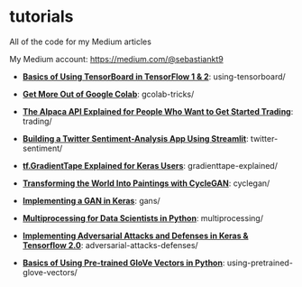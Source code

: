 # tutorials
All of the code for my Medium articles

My Medium account: https://medium.com/@sebastiankt9

* [**Basics of Using TensorBoard in TensorFlow 1 & 2**](https://medium.com/analytics-vidhya/basics-of-using-tensorboard-in-tensorflow-1-2-b715b068ac5a): using-tensorboard/

* [**Get More Out of Google Colab**](https://medium.com/analytics-vidhya/get-more-out-of-google-colab-5bf9d9519a56): gcolab-tricks/

* [**The Alpaca API Explained for People Who Want to Get Started Trading**](https://medium.com/analytics-vidhya/the-alpaca-api-explained-for-people-who-want-to-get-started-trading-7e57f0af7a): trading/

* [**Building a Twitter Sentiment-Analysis App Using Streamlit**](https://medium.com/analytics-vidhya/building-a-twitter-sentiment-analysis-app-using-streamlit-d16e9f5591f8): twitter-sentiment/

* [**tf.GradientTape Explained for Keras Users**](https://medium.com/analytics-vidhya/tf-gradienttape-explained-for-keras-users-cc3f06276f22): gradienttape-explained/

* [**Transforming the World Into Paintings with CycleGAN**](https://medium.com/analytics-vidhya/transforming-the-world-into-paintings-with-cyclegan-6748c0b85632): cyclegan/

* [**Implementing a GAN in Keras**](https://medium.com/analytics-vidhya/implementing-a-gan-in-keras-d6c36bc6ab5f): gans/

* [**Multiprocessing for Data Scientists in Python**](https://medium.com/analytics-vidhya/multiprocessing-for-data-scientists-in-python-427b2ff93af1): multiprocessing/

* [**Implementing Adversarial Attacks and Defenses in Keras & Tensorflow 2.0**](https://medium.com/analytics-vidhya/implementing-adversarial-attacks-and-defenses-in-keras-tensorflow-2-0-cab6120c5715): adversarial-attacks-defenses/

* [**Basics of Using Pre-trained GloVe Vectors in Python**](https://medium.com/analytics-vidhya/basics-of-using-pre-trained-glove-vectors-in-python-d38905f356db): using-pretrained-glove-vectors/
